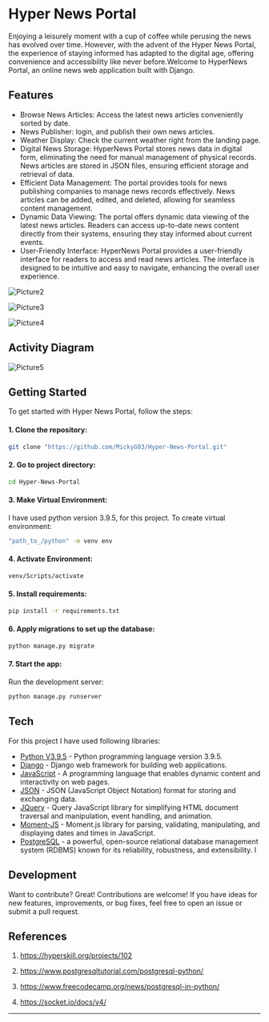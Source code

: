 # Hyper News Portal
 Enjoying a leisurely moment with a cup of coffee while perusing the news has evolved over time. However, with the advent of the Hyper News Portal, the experience of staying informed has adapted to the digital age, offering convenience and accessibility like never before.Welcome to HyperNews Portal, an online news web application built with Django.

## Features

- Browse News Articles: Access the latest news articles conveniently sorted by date.
- News Publisher: login, and publish their own news articles.
- Weather Display: Check the current weather right from the landing page.
- Digital News Storage: HyperNews Portal stores news data in digital form, eliminating the need for manual management of physical records. News articles are stored in JSON files, ensuring efficient storage and retrieval of data.
- Efficient Data Management: The portal provides tools for news publishing companies to manage news records effectively. News articles can be added, edited, and deleted, allowing for seamless content management.
- Dynamic Data Viewing: The portal offers dynamic data viewing of the latest news articles. Readers can access up-to-date news content directly from their systems, ensuring they stay informed about current events.
- User-Friendly Interface: HyperNews Portal provides a user-friendly interface for readers to access and read news articles. The interface is designed to be intuitive and easy to navigate, enhancing the overall user experience.

![Picture2](https://github.com/MickyG03/Hyper-News-Portal/assets/76037226/41df12ba-18fd-49a2-827a-40df6bd8a854)

![Picture3](https://github.com/MickyG03/Hyper-News-Portal/assets/76037226/510b4500-58d3-407b-96d8-4a212191a80f)

![Picture4](https://github.com/MickyG03/Hyper-News-Portal/assets/76037226/18fda4db-992e-4f6d-8a4e-dd0233edd8f6)

## Activity Diagram

![Picture5](https://github.com/MickyG03/Hyper-News-Portal/assets/76037226/c0204516-f115-4a6d-a682-2e730edc3238)


## Getting Started
To get started with Hyper News Portal, follow the steps:

#### 1. Clone the repository: 
```sh
git clone "https://github.com/MickyG03/Hyper-News-Portal.git"
```

#### 2. Go to project directory: 
```sh
cd Hyper-News-Portal
```

#### 3. Make Virtual Environment: 
I have used python version 3.9.5, for this project. To create virtual environment:
```sh
"path_to_/python" -m venv env
```

#### 4. Activate Environment:
```sh
venv/Scripts/activate
```

#### 5. Install requirements:
```sh
pip install -r requirements.txt
```

#### 6. Apply migrations to set up the database:
```sh
python manage.py migrate
```

#### 7. Start the app:
Run the development server:
```sh
python manage.py runserver
```


## Tech
For this project I have used following libraries:

- [Python V3.9.5] - Python programming language version 3.9.5.
- [Django] - Django web framework for building web applications.
- [JavaScript] - A programming language that enables dynamic content and interactivity on web pages.
- [JSON] -  JSON (JavaScript Object Notation) format for storing and exchanging data.
- [JQuery] - Query JavaScript library for simplifying HTML document traversal and manipulation, event handling, and animation.
- [Moment-JS] - Moment.js library for parsing, validating, manipulating, and displaying dates and times in JavaScript.
- [PostgreSQL] - a powerful, open-source relational database management system (RDBMS) known for its reliability, robustness, and extensibility. I

## Development

Want to contribute? Great!
Contributions are welcome! If you have ideas for new features, improvements, or bug fixes, feel free to open an issue or submit a pull request.

## References

1. https://hyperskill.org/projects/102
2. https://www.postgresqltutorial.com/postgresql-python/
3. https://www.freecodecamp.org/news/postgresql-in-python/

5. https://socket.io/docs/v4/

---

[//]: # (These are reference links used in the body of this note and get stripped out when the markdown processor does its job. There is no need to format nicely because it shouldn't be seen. Thanks SO - http://stackoverflow.com/questions/4823468/store-comments-in-markdown-syntax)

   [Python V3.9.5]: <https://www.python.org/downloads/release/python-395/>
   [Django]: <https://www.djangoproject.com/>
   [Javascript]: <https://www.javascript.com/>
   [JSON]: <https://www.json.org/json-en.html>
   [JQuery]: <https://jquery.com/>
   [Moment-JS]: <https://momentjs.com/> 
   [PostgreSQL]:<https://www.postgresql.org/>

